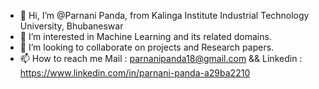 - 👋 Hi, I’m @Parnani Panda, from Kalinga Institute Industrial Technology University, Bhubaneswar
- 👀 I’m interested in Machine Learning and its related domains.
- 💞️ I’m looking to collaborate on projects and Research papers.
- 📫 How to reach me Mail : parnanipanda18@gmail.com && Linkedin : https://www.linkedin.com/in/parnani-panda-a29ba2210

<!---
Parnani/Parnani is a ✨ special ✨ repository because its `README.md` (this file) appears on your GitHub profile.
You can click the Preview link to take a look at your changes.
--->
